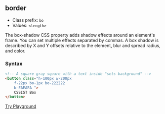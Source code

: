 ## border
- Class prefix: `bo`
- Values: `<length>`

The box-shadow CSS property adds shadow effects around an element's frame. You can set multiple effects separated by commas. A box shadow is described by X and Y offsets relative to the element, blur and spread radius, and color.
### Syntax
```html
<!-- A square gray square with a text inside "sets background" -->
<button class="h-100px w-200px 
    f-22px bo-1px bo-222222 
    b-EAEAEA "> 
    CSSIST Box 
</button>
 ```
[Try Playground](../../../demo)

